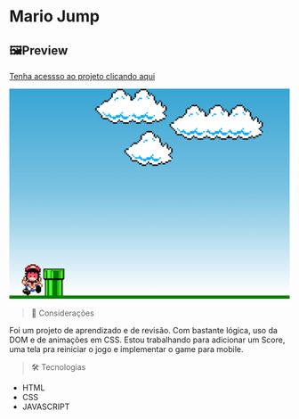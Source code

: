 # Mario Jump

## 🖼️Preview

[Tenha acessso ao projeto clicando aqui](https://micaiasdev.github.io/mario-jump-game/)

![preview](Mario%20Jump.png)

> 💭 Considerações

Foi um projeto de aprendizado e de revisão. Com bastante lógica, uso da DOM e de animações em CSS.
Estou trabalhando para adicionar um Score, uma tela pra reiniciar o jogo e implementar
o game para mobile.

> 🛠️ Tecnologias

- HTML
- CSS
- JAVASCRIPT
 
